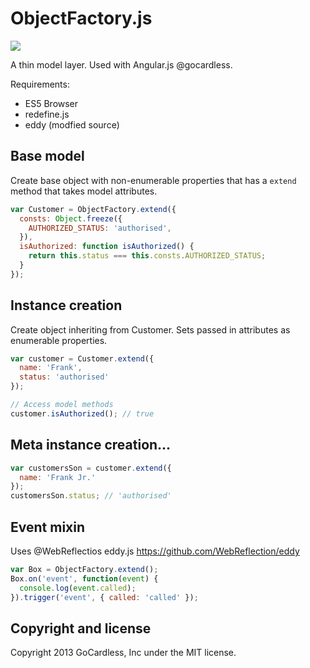 # ObjectFactory.js

![](https://circleci.com/gh/gocardless/object-factory.js.png?circle-token=:circle-token)

A thin model layer. Used with Angular.js @gocardless.

Requirements:
- ES5 Browser
- redefine.js
- eddy (modfied source)

## Base model
Create base object with non-enumerable properties that has a
`extend` method that takes model attributes.

```javascript
var Customer = ObjectFactory.extend({
  consts: Object.freeze({
    AUTHORIZED_STATUS: 'authorised',
  }),
  isAuthorized: function isAuthorized() {
    return this.status === this.consts.AUTHORIZED_STATUS;
  }
});
```

## Instance creation
Create object inheriting from Customer. Sets passed in attributes as
enumerable properties.

```javascript
var customer = Customer.extend({
  name: 'Frank',
  status: 'authorised'
});

// Access model methods
customer.isAuthorized(); // true
```

## Meta instance creation...
```javascript
var customersSon = customer.extend({
  name: 'Frank Jr.'
});
customersSon.status; // 'authorised'
```

## Event mixin
Uses @WebReflectios eddy.js
https://github.com/WebReflection/eddy

```javascript
var Box = ObjectFactory.extend();
Box.on('event', function(event) {
  console.log(event.called);
}).trigger('event', { called: 'called' });
```

## Copyright and license

Copyright 2013 GoCardless, Inc under the MIT license.
